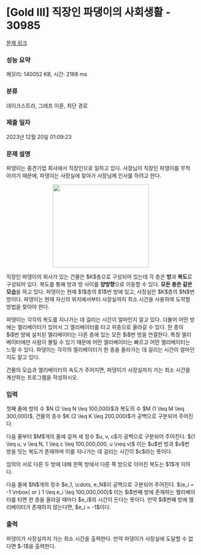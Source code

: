 # [Gold III] 직장인 파댕이의 사회생활 - 30985 

[문제 링크](https://www.acmicpc.net/problem/30985) 

### 성능 요약

메모리: 140052 KB, 시간: 2168 ms

### 분류

데이크스트라, 그래프 이론, 최단 경로

### 제출 일자

2023년 12월 20일 01:09:23

### 문제 설명

<p>파댕이는 중견기업 회사에서 직장인으로 일하고 있다. 사장님이 직장인 파댕이를 무척 아끼기 때문에, 파댕이는 사장실에 찾아가 사장님께 인사를 하려고 한다.</p>

<p style="text-align: center;"><img alt="" src="https://upload.acmicpc.net/927f6335-c795-4e5f-b1da-ff2ee40f951f/-/preview/" style="height: 221px; width: 256px;"></p>

<p>직장인 파댕이의 회사가 있는 건물은 $K$층으로 구성되어 있는데 각 층은 <strong>방</strong>과 <strong>복도</strong>로 구성되어 있다. 복도를 통해 방과 방 사이를 <strong>양방향</strong>으로 이동할 수 있다. <strong>모든 층은 같은 모습</strong>을 하고 있다. 파댕이는 현재 $1$층의 $1$번 방에 있고, 사장실은 $K$층의 $N$번 방이다. 파댕이는 현재 자신의 위치에서부터 사장실까지 최소 시간을 사용하여 도착할 방법을 찾아야 한다.</p>

<p>파댕이는 각각의 복도를 지나가는 데 걸리는 시간이 얼마인지 알고 있다. 더불어 어떤 방에는 엘리베이터가 있어서 그 엘리베이터를 타고 위층으로 올라갈 수 있다. 한 층의 $i$번 방에 설치된 엘리베이터는 다른 층에 있는 모든 $i$번 방을 연결한다. 특정 엘리베이터에만 사람이 몰릴 수 있기 때문에 어떤 엘리베이터는 빠르고 어떤 엘리베이터는 느릴 수 있다. 파댕이는 각각의 엘리베이터가 한 층을 올라가는 데 걸리는 시간이 얼마인지도 알고 있다.</p>

<p>건물의 모습과 엘리베이터의 속도가 주어지면, 파댕이가 사장실까지 가는 최소 시간을 계산하는 프로그램을 작성하시오.</p>

### 입력 

 <p>첫째 줄에 방의 수 $N (2 \leq N \leq 100,000)$과 복도의 수 $M (1 \leq M \leq 300,000)$, 건물의 층수 $K (2 \leq K \leq 200,000)$가 공백으로 구분되어 주어진다. </p>

<p>다음 줄부터 $M$개의 줄에 걸쳐 세 정수 $u, v, c$가 공백으로 구분되어 주어진다. $(1 \leq u, v \leq N, 1 \leq c \leq 100,000,000, u \neq v)$ 이는 $u$번 방과 $v$번 방을 잇는 복도가 존재하며 이를 지나가는 데 걸리는 시간이 $c$라는 뜻이다.</p>

<p>임의의 서로 다른 두 방에 대해 한쪽 방에서 다른 쪽 방으로 이어진 복도는 $1$개 이하다.</p>

<p>다음 줄에 $N$개의 정수 $e_1, \cdots, e_N$이 공백으로 구분되어 주어진다. $(e_i = -1 \mbox{ or } 1 \leq e_i \leq 100,000,000)$ 이는 $i$번째 방에 존재하는 엘리베이터를 타면 한 층을 올라갈 때마다 $e_i$의 시간이 든다는 뜻이다. 만약 $i$번째 방에 엘리베이터가 존재하지 않는다면, $e_i = -1$이다.</p>

### 출력 

 <p>파댕이가 사장실까지 가는 최소 시간을 출력한다. 만약 파댕이가 사장실에 도달할 수 없다면 $-1$을 출력한다.</p>


